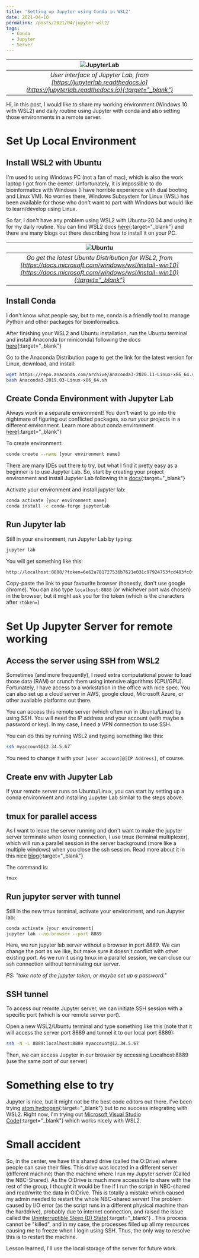 ```yaml
---
title: 'Setting up Jupyter using Conda in WSL2'
date: 2021-04-10
permalink: /posts/2021/04/jupyter-wsl2/
tags:
  - Conda
  - Jupyter
  - Server
---
```


| ![JupyterLab](https://jupyterlab.readthedocs.io/en/stable/_images/jupyterlab.png) |
|:--:| 
| *User interface of Jupyter Lab, from [https://jupyterlab.readthedocs.io](https://jupyterlab.readthedocs.io){:target="_blank"}* |

Hi, in this post, I would like to share my working environment (Windows 10 with WSL2) and daily routine using Jupyter with conda and also setting those environments in a remote server. 

# Set Up Local Environment 
## Install WSL2 with Ubuntu
I'm used to using Windows PC (not a fan of mac), which is also the work laptop I got from the center. Unfortunately, it is impossible to do bioinformatics with Windows (I have horrible experience with dual booting and Linux VM). No worries there, Windows Subsystem for Linux (WSL) has been available for those who don't want to part with Windows but would like to learn/develop using Linux.

So far, I don't have any problem using WSL2 with Ubuntu-20.04 and using it for my daily routine. You can find WSL2 docs [here](https://docs.microsoft.com/en-us/windows/wsl/install-win10){:target="_blank"} and there are many blogs out there describing how to install it on your PC.

| ![Ubuntu](https://docs.microsoft.com/en-us/windows/wsl/media/ubuntustore.png) |
|:--:|
| *Go get the latest Ubuntu Distribution for WSL2, from [https://docs.microsoft.com/windows/wsl/install-win10](https://docs.microsoft.com/windows/wsl/install-win10){:target="_blank"}* |

## Install Conda
I don't know what people say, but to me, conda is a friendly tool to manage Python and other packages for bioinformatics. 

After finishing your WSL2 and Ubuntu installation, run the Ubuntu terminal and install Anaconda (or miniconda) following the docs [here](https://docs.anaconda.com/anaconda/install/){:target="_blank"} 

Go to the Anaconda Distribution page to get the link for the latest version for Linux, download, and install:

```sh
wget https://repo.anaconda.com/archive/Anaconda3-2020.11-Linux-x86_64.sh
bash Anaconda3-2019.03-Linux-x86_64.sh
```

## Create Conda Environment with Jupyter Lab
Always work in a separate environment! You don't want to go into the nightmare of figuring out conflicted packages, so run your projects in a different environment. Learn more about conda environment [here](https://docs.conda.io/projects/conda/en/4.6.1/user-guide/tasks/manage-environments.html){:target="_blank"}

To create environment:

```sh
conda create --name [your environment name]
```

There are many IDEs out there to try, but what I find it pretty easy as a beginner is to use Jupyter Lab. So, start by creating your project environment and install Jupyter Lab following this [docs](https://jupyterlab.readthedocs.io/en/stable/getting_started/installation.html){:target="_blank"}

Activate your environment and install jupyter lab:

```sh
conda activate [your environment name]
conda install -c conda-forge jupyterlab
```

## Run Jupyter lab
Still in your environment, run Jupyter Lab by typing:

```sh
jupyter lab
```
You will get something like this:

```sh
http://localhost:8888/?token=6e62a781727536b7621e031c97924753fcd483fc0f06aaa0`
```

Copy-paste the link to your favourite browser (honestly, don't use google chrome). You can also type `localhost:8888` (or whichever port was chosen) in the browser, but it might ask you for the token (which is the characters after `?token=`)

# Set Up Jupyter Server for remote working
## Access the server using SSH from WSL2
Sometimes (and more frequently), I need extra computational power to load those data (RAM) or crunch them using intensive algorithms (CPU/GPU). Fortunately, I have access to a workstation in the office with nice spec. You can also set up a cloud server in AWS, google cloud, Microsoft Azure, or other available platforms out there. 

You can access this remote server (which often run in Ubuntu/Linux) by using SSH. You will need the IP address and your account (with maybe a password or key). In my case, I need a VPN connection to use SSH.

You can do this by running WSL2 and typing something like this:

```sh
ssh myaccount@12.34.5.67`
```

You need to change it with your `[user account]@[IP Address]`, of course.

## Create env with Jupyter Lab
If your remote server runs on Ubuntu/Linux, you can start by setting up a conda environment and installing Jupyter Lab similar to the steps above.

## tmux for parallel access
As I want to leave the server running and don't want to make the jupyter server terminate when losing connection, I use tmux (terminal multiplexer), which will run a parallel session in the server background (more like a multiple windows) when you close the ssh session. Read more about it in this nice [blog](https://www.hamvocke.com/blog/a-quick-and-easy-guide-to-tmux/){:target="_blank"}

The command is:

```sh
tmux
```

## Run jupyter server with tunnel
Still in the new tmux terminal, activate your environment, and run Jupyter lab:

```sh
conda activate [your environment]
jupyter lab --no-browser --port 8889
```

Here, we run jupyter lab server without a browser in port *8889*. We can change the port as we like, but make sure it doesn't conflict with other existing port. As we run it using tmux in a parallel session, we can close our ssh connection without terminating our server. 

_PS: "take note of the jupyter token, or maybe set up a password."_

## SSH tunnel
To access our remote Jupyter server, we can initiate SSH session with a specific port (which is our remote server port). 

Open a new WSL2/Ubuntu terminal and type something like this (note that it will access the server port 8889 and tunnel it to our local port 8889):

```sh
ssh -N -L 8889:localhost:8889 myaccount@12.34.5.67
```

Then, we can access Jupyter in our browser by accessing Localhost:8889 (use the same port of our server)

# Something else to try
Jupyter is nice, but it might not be the best code editors out there. I've been trying [atom hydrogen](https://atom.io/packages/hydrogen){:target="_blank"} but to no success integrating with WSL2. Right now, I'm trying out [Microsoft Visual Studio Code](https://code.visualstudio.com/){:target="_blank"} which works nicely with WSL2.

# Small accident
So, in the center, we have this shared drive (called the O:Drive) where people can save their files. This drive was located in a different server (different machine) than the machine where I run my Jupyter server (Called the NBC-Shared). As the O:Drive is much more accessible to share with the rest of the group, I thought it would be fine if I run the script in NBC-shared and read/write the data in O:Drive. This is totally a mistake which caused my admin needed to restart the whole NBC-shared server! The problem caused by I/O error (as the script runs in a different physical machine than the harddrive), probably due to internet connection, and raised the issue called the [Uninterruptible Sleep (D) State](https://www.suse.com/support/kb/doc/?id=000016919){:target="_blank"} . This process cannot be "killed", and in my case, the processes filled up all my resources causing me to freeze when I login using SSH. Thus, the only way to resolve this is to restart the machine. 

Lesson learned, I'll use the local storage of the server for future work.

